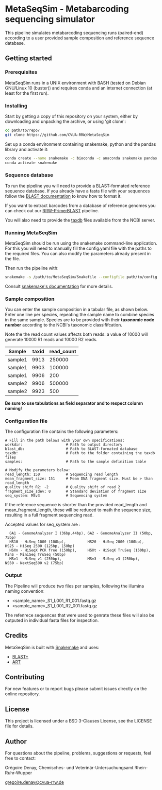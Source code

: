 # MetaSeqSim - Metabarcoding sequencing simulator

This pipeline simulates metabarcoding sequencing runs (paired-end) according to a user provided sample composition
and reference sequence database.

## Getting started

### Prerequisites 

MetaSeqSim runs in a UNIX environment with BASH (tested on Debian GNU/Linux 10 
(buster)) and requires conda and an internet connection (at least for the first run).

### Installing

Start by getting a copy of this repository on your system, either by downloading and unpacking the archive, 
or using 'git clone':

```bash
cd path/to/repo/
git clone https://github.com/CVUA-RRW/MetaSeqSim
```

Set up a conda environment containing snakemake, python and the pandas library and activate it:

```bash
conda create --name snakemake -c bioconda -c anaconda snakemake pandas
conda activate snakemake
```

### Sequence database

To run the pipeline you will need to provide a BLAST-formated reference sequence database.
If you already have a fasta file with your sequences follow the [BLAST documentation](https://www.ncbi.nlm.nih.gov/books/NBK279688/)
to know how to format it.

If you want to extract barcodes from a database of reference genomes you can check out 
our [RRW-PrimerBLAST](https://github.com/CVUA-RRW/RRW-PrimerBLAST) pipeline.

You will also need to provide the [taxdb](https://ftp.ncbi.nlm.nih.gov/blast/db/taxdb.tar.gz) 
files available from the NCBI server.

### Running MetaSeqSim

MetaSeqSim should be run using the snakemake command-line application.
For this you will need to manually fill the config.yaml file with the paths to the required files.
You can also modify the parameters already present in the file.

Then run the pipeline with:

```bash 
snakemake -s /path/to/MetaSeqSim/Snakefile --configfile path/to/config.yaml --use-conda --conda-prefix path/to/your/conda/envs
```

Consult [snakemake's documentation](https://snakemake.readthedocs.io/en/stable/) for more details.

### Sample composition

You can enter the sample composition in a tabular file, as shown below.
Enter one line per species, repeating the sample name to combine species in the same sample.
Species are to be provided with their **taxonomic node number** according to the NCBI's 
taxonomic classififcation.

Note the the read count values affects both reads: a value of 10000 will generate 10000 R1 reads and 10000 R2 reads.

| Sample  | taxid | read_count |
| ------- | ----- | ---------- |
| sample1 | 9913  | 250000     |
| sample1 | 9903  | 100000     |
| sample1 | 9906  | 200        |
| sample2 | 9906  | 500000     |
| sample2 | 9923  | 500        |

**Be sure to use tabulations as field separator and to respect column naming!**

### Configuration file

The configuration file contains the following parameters:

```
# Fill in the path belows with your own specifications:
workdir:                    # Path to output directory
blast_db:                   # Path to BLAST-formated database
taxdb:                      # Path to the folder containing the taxdb files
samples:                    # Path to the sample definition table

# Modify the parameters below:
read_length: 150            # Sequencing read length
mean_fragment_size: 151     # Mean DNA fragment size. Must be > than read_length
quality_shift_R2: -2        # Quality shift of read 2
fragment_size_sdev: 0       # Standard deviation of fragment size
seq_system: MSv3            # Sequencing system
```

If the reference sequence is shorter than the provided read_length and mean_fragment_length, these will be
reduced to math the sequence size, resulting in a full fragment sequencing read.

Accepted values for seq_system are : 

```
  GA1 - GenomeAnalyzer I (36bp,44bp), GA2 - GenomeAnalyzer II (50bp, 75bp)
  HS10 - HiSeq 1000 (100bp),          HS20 - HiSeq 2000 (100bp),      HS25 - HiSeq 2500 (125bp, 150bp)
  HSXn - HiSeqX PCR free (150bp),     HSXt - HiSeqX TruSeq (150bp),   MinS - MiniSeq TruSeq (50bp)
  MSv1 - MiSeq v1 (250bp),            MSv3 - MiSeq v3 (250bp),        NS50 - NextSeq500 v2 (75bp)
```

### Output

The Pipeline will produce two files per samples, following the illumina naming convention:

* <sample_name>_S1_L001_R1_001.fastq.gz
* <sample_name>_S1_L001_R2_001.fastq.gz

The refenrece sequences that were used to genrate these files will also be outputed 
in individual fasta files for inspection.

## Credits

MetaSeqSim is built with [Snakemake](https://snakemake.readthedocs.io/en/stable/) and uses:
* [BLAST+](https://blast.ncbi.nlm.nih.gov/Blast.cgi?PAGE_TYPE=BlastDocs&DOC_TYPE=Download) 
* [ART](https://www.niehs.nih.gov/research/resources/software/biostatistics/art/index.cfm)

## Contributing

For new features or to report bugs please submit issues directly on the online repository.

## License

This project is licensed under a BSD 3-Clauses License, see the LICENSE file for details.

## Author

For questions about the pipeline, problems, suggestions or requests, feel free to contact:

Grégoire Denay, Chemisches- und Veterinär-Untersuchungsamt Rhein-Ruhr-Wupper 

<gregoire.denay@cvua-rrw.de>